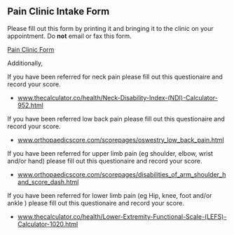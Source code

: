 ## Pain Clinic Intake Form

Please fill out this form by printing it and bringing it to the clinic on your appointment. Do **not** email or fax this form.

[Pain Clinic Form](https://github.com/kelly-ry4n/pain-clinic/raw/master/pain_clinic_form.pdf)

Additionally, 

If you have been referred for neck pain please fill out this questionaire and record your score.

* www.thecalculator.co/health/Neck-Disability-Index-(NDI)-Calculator-952.html


If you have been referred low back pain please fill out this questionaire and record your score.

* www.orthopaedicscore.com/scorepages/oswestry_low_back_pain.html

If you have been referred for upper limb pain (eg shoulder, elbow, wrist and/or hand)  please fill out this questionaire and record your score.

* www.orthopaedicscore.com/scorepages/disabilities_of_arm_shoulder_hand_score_dash.html

If you have been referred for lower limb pain (eg Hip, knee, foot and/or ankle )  please fill out this questionaire and record your score.

* www.thecalculator.co/health/Lower-Extremity-Functional-Scale-(LEFS)-Calculator-1020.html
